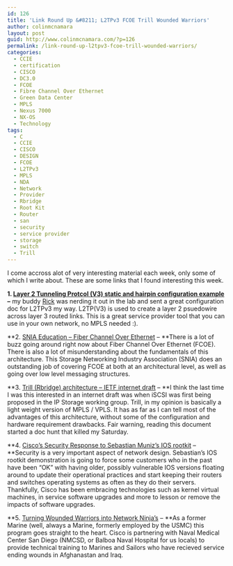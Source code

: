 ```yaml
---
id: 126
title: 'Link Round Up &#8211; L2TPv3 FCOE Trill Wounded Warriors'
author: colinmcnamara
layout: post
guid: http://www.colinmcnamara.com/?p=126
permalink: /link-round-up-l2tpv3-fcoe-trill-wounded-warriors/
categories:
  - CCIE
  - certification
  - CISCO
  - DC3.0
  - FCOE
  - Fibre Channel Over Ethernet
  - Green Data Center
  - MPLS
  - Nexus 7000
  - NX-OS
  - Technology
tags:
  - C
  - CCIE
  - CISCO
  - DESIGN
  - FCOE
  - L2TPv3
  - MPLS
  - NDA
  - Network
  - Provider
  - Rbridge
  - Root Kit
  - Router
  - san
  - security
  - service provider
  - storage
  - switch
  - Trill
---
```

I come accross alot of very interesting material each week, only some of which I write about. These are some links that I found interesting this week.

**1. <a title="Cisco L2TPV3" href="http://www.cisco.com/en/US/tech/tk364/technologies_configuration_example09186a00801f66fa.shtml" target="_blank">Layer 2 Tunneling Protcol (V3) static and hairpin configuration example</a>** **&#8211;** my buddy <a title="Rick Davis CCIE #5672" href="http://www.ricksdavis.com" target="_blank">Rick</a> was nerding it out in the lab and sent a great configuration doc for L2TPv3 my way. L2TP(V3) is used to create a layer 2 psuedowire across layer 3 routed links. This is a great service provider tool that you can use in your own network, no MPLS needed :).

**2. <a title="SNIA FCOE" href="http://www.google.com/url?sa=t&ct=res&cd=6&url=http%3A%2F%2Fwww.snia.org%2Feducation%2Ftutorials%2F2008%2Fspring%2Fnetworking%2FHufferd-J_Fibre_Channel_Over_Ethernet.pdf&ei=WpM4SLaUDpqMtwPxp_nLDQ&usg=AFQjCNEYKYGudYVgNcUpT06gZnRfEHu1BA&sig2=MFNvs2ygtZWkb1OnFv59Fg" target="_blank">SNIA Education &#8211; Fiber Channel Over Ethernet</a> &#8211; **There is a lot of buzz going around right now about Fiber Channel Over Ethernet (FCOE). There is also a lot of misunderstanding about the fundamentals of this architecture. This Storage Networking Industry Association (SNIA) does an outstanding job of covering FCOE at both at an architectural level, as well as going over low level messaging structures.

**3. <a title="Trill IETF draft" href="http://www.ietf.org/internet-drafts/draft-ietf-trill-rbridge-arch-05.txt" target="_blank">Trill (Rbridge) architecture &#8211; IETF internet draft</a> &#8211; **I think the last time I was this interested in an internet draft was when iSCSI was first being proposed in the IP Storage working group. Trill, in my opinion is basically a light weight version of MPLS / VPLS. It has as far as I can tell most of the advantages of this architecture, without some of the configuration and hardware requirement drawbacks. Fair warning, reading this document started a doc hunt that killed my Saturday.

**4. <a title="Cisco IOS Root Kit" href="http://www.cisco.com/warp/public/707/cisco-sr-20080516-rootkits.shtml" target="_blank">Cisco&#8217;s Security Response to Sebastian Muniz&#8217;s IOS rootkit</a> &#8211; **Security is a very important aspect of network design. Sebastian&#8217;s IOS rootkit demonstration is going to force some customers who in the past have been &#8220;OK&#8221; with having older, possibly vulnerable IOS versions floating around to update their operational practices and start keeping their routers and switches operating systems as often as they do their servers. Thankfully, Cisco has been embracing technologies such as kernel virtual machines, in service software upgrades and more to lesson or remove the impacts of software upgrades.

**5. <a title="Wounded Warriors" href="http://newsroom.cisco.com/dlls/2008/ts_052708.html?CMP=AF17154&vs_f=News@Cisco:+Top+Stories&vs_p=News@Cisco:+Top+Stories&vs_k=1" target="_blank">Turning Wounded Warriors into Network Ninja&#8217;s</a> &#8211; **As a former Marine (well, always a Marine, formerly employed by the USMC) this program goes straight to the heart. Cisco is partnering with Naval Medical Center San Diego (NMCSD, or Balboa Naval Hospital for us locals) to provide technical training to Marines and Sailors who have recieved service ending wounds in Afghanastan and Iraq.